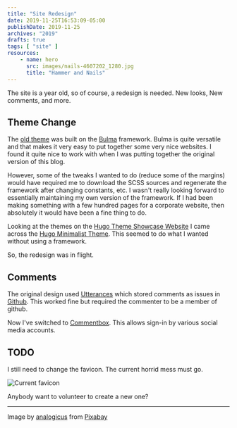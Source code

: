```yaml
---
title: "Site Redesign"
date: 2019-11-25T16:53:09-05:00
publishDate: 2019-11-25
archives: "2019"
drafts: true
tags: [ "site" ]
resources:
    - name: hero
      src: images/nails-4607202_1280.jpg
      title: "Hammer and Nails"
---
```


The site is a year old, so of course, a redesign is needed. New looks, New
comments, and more.
<!--more-->

## Theme Change

The [old theme](https://github.com/mhhollomon/hugo-theme-vellichor) was built
on the [Bulma](https://Bulma.io/) framework. Bulma is quite versatile and that
makes it very easy to put together some very nice websites. I found it quite
nice to work with when I was putting together the original version of this
blog.

However, some of the tweaks I wanted to do (reduce some of the margins) would
have required me to download the SCSS sources and regenerate the framework
after changing constants, etc. I wasn't really looking forward to essentially
maintaining my own version of the framework. If I had been making something
with a few hundred pages for a corporate website, then absolutely it would
have been a fine thing to do.

Looking at the themes on the [Hugo Theme Showcase
Website](https://themes.gohugo.io) I came across the [Hugo Minimalist
Theme](https://github.com/digitalcraftsman/hugo-minimalist-theme). This seemed
to do what I wanted without using a framework.

So, the redesign was in flight.

## Comments

The original design used [Utterances](https://utteranc.es/) which stored
comments as issues in [Github](https://www.github.com). This worked fine but
required the commenter to be a member of github.

Now I've switched to [Commentbox](https://www.commentbox.io). This allows
sign-in by various social media accounts.

## TODO

I still need to change the favicon. The current horrid mess must go.

![Current favicon](/fav/android-chrome-192x192.png)

Anybody want to volunteer to create a new one?

<hr>

Image by <a href="https://pixabay.com/users/analogicus-8164369/?utm_source=link-attribution&amp;utm_medium=referral&amp;utm_campaign=image&amp;utm_content=4607202">analogicus</a> from <a href="https://pixabay.com/?utm_source=link-attribution&amp;utm_medium=referral&amp;utm_campaign=image&amp;utm_content=4607202">Pixabay</a>
